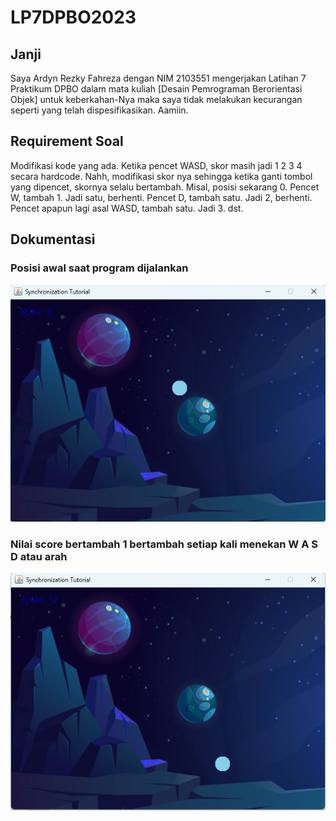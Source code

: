 # LP7DPBO2023

## Janji
Saya Ardyn Rezky Fahreza dengan NIM 2103551 mengerjakan Latihan 7 Praktikum DPBO dalam mata kuliah [Desain Pemrograman Berorientasi Objek] untuk keberkahan-Nya maka saya tidak melakukan kecurangan seperti yang telah dispesifikasikan. Aamiin.

## Requirement Soal
Modifikasi kode yang ada. Ketika pencet WASD, skor masih jadi 1 2 3 4 secara hardcode. Nahh, modifikasi skor nya sehingga ketika ganti tombol yang dipencet, skornya selalu bertambah.
Misal, posisi sekarang 0. Pencet W, tambah 1. Jadi satu, berhenti. Pencet D, tambah satu. Jadi 2, berhenti. Pencet apapun lagi asal WASD, tambah satu. Jadi 3. dst.

## Dokumentasi
### Posisi awal saat program dijalankan
![image](https://github.com/ArdynRF/LP7DPBO2023/blob/main/Synchronization/dokumentasi/ss1.png)

### Nilai score bertambah 1 bertambah setiap kali menekan W A S D atau arah
![image](https://github.com/ArdynRF/LP7DPBO2023/blob/main/Synchronization/dokumentasi/ss2.png)
